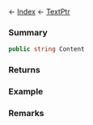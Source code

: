 ← [Index](Api-Index) ← [TextPtr](VRage.Game.ModAPI.Ingame.Utilities.TextPtr)

### Summary

```csharp
public string Content
```

### Returns

### Example

### Remarks


